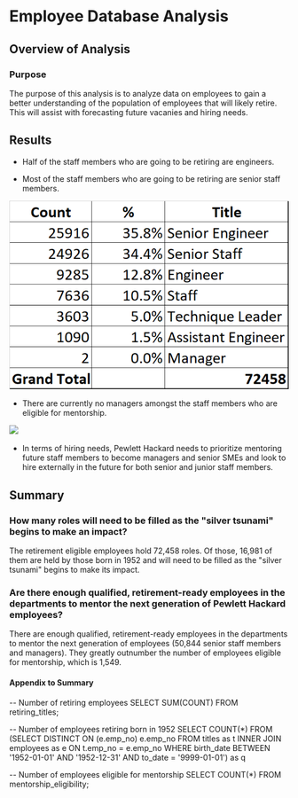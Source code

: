 # Employee Database Analysis 

## Overview of Analysis 

### Purpose

The purpose of this analysis is to analyze data on employees to gain a better understanding of the population of employees that will likely retire. This will assist with forecasting future vacanies and hiring needs.

## Results

* Half of the staff members who are going to be retiring are engineers.

* Most of the staff members who are going to be retiring are senior staff members.

<img src="https://github.com/teresa-le/pewlett-hackard-analysis/blob/main/Resources/Retiring_Titles.png">

* There are currently no managers amongst the staff members who are eligible for mentorship.

<image src="https://github.com/teresa-le/pewlett-hackard-analysis/blob/main/Resources/Mentorship_Eligibility.png">

* In terms of hiring needs, Pewlett Hackard needs to prioritize mentoring future staff members to become managers and senior SMEs and look to hire externally in the future for both senior and junior staff members. 

## Summary 

### How many roles will need to be filled as the "silver tsunami" begins to make an impact?

The retirement eligible employees hold 72,458 roles. Of those, 16,981 of them are held by those born in 1952 and will need to be filled as the "silver tsunami" begins to make its impact. 

### Are there enough qualified, retirement-ready employees in the departments to mentor the next generation of Pewlett Hackard employees?

There are enough qualified, retirement-ready employees in the departments to mentor the next generation of employees (50,844 senior staff members and managers). They greatly outnumber the number of employees eligible for mentorship, which is 1,549.


#### Appendix to Summary 

-- Number of retiring employees 
SELECT SUM(COUNT)
FROM retiring_titles;

-- Number of employees retiring born in 1952 
SELECT COUNT(*)
FROM (SELECT DISTINCT ON (e.emp_no) e.emp_no
	FROM titles as t INNER JOIN employees as e
		ON t.emp_no = e.emp_no 
	WHERE birth_date BETWEEN '1952-01-01' AND '1952-12-31'
	AND to_date = '9999-01-01') as q 

-- Number of employees eligible for mentorship
SELECT COUNT(*)
FROM mentorship_eligibility;
